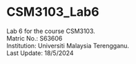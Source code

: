# CSM3103_Lab6
Lab 6 for the course CSM3103.  
Matric No.: S63606  
Institution: Universiti Malaysia Terengganu.  
Last Update: 18/5/2024
